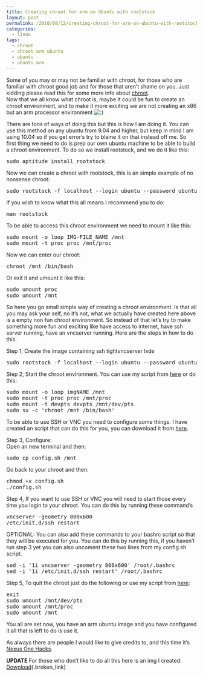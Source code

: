 ```yaml
---
title: Creating chroot for arm on Ubuntu with rootstock
layout: post
permalink: /2010/08/12/creating-chroot-for-arm-on-ubuntu-with-rootstock/
categories:
  - linux
tags:
  - chroot
  - chroot arm ubuntu
  - ubuntu
  - ubuntu arm
---
```

Some of you may or may not be familiar with chroot, for those who are familiar with chroot good job and for those that aren&#8217;t shame on you. Just kidding please read this for some more info about [chroot][1].  
Now that we all know what chroot is, maybe it could be fun to create an chroot environment, and to make it more exciting we are not creating an x86 but an arm processor environment <img src='http://blog.coralic.nl/wp-includes/images/smilies/icon_smile.gif' alt=':)' class='wp-smiley' /> <!--more-->

There are tons of ways of doing this but this is how I am doing it. You can use this method on any ubuntu from 9.04 and higher, but keep in mind I am using 10.04 so if you get error&#8217;s try to blame it on that instead off me. So first thing we need to do is prep our own ubuntu machine to be able to build a chroot environment. To do so we install rootstock, and we do it like this:

<pre class="brush: bash; title: ; notranslate" title="">sudo aptitude install rootstock
</pre>

Now we can create a chroot with rootstock, this is an simple example of no nonsense chroot:

<pre class="brush: bash; title: ; notranslate" title="">sudo rootstock -f localhost --login ubuntu --password ubuntu --imagesize 1G --notarball
</pre>

If you wish to know what this all means I recommend you to do:

<pre class="brush: bash; title: ; notranslate" title="">man rootstock
</pre>

To be able to access this chroot environment we need to mount it like this:

<pre class="brush: bash; title: ; notranslate" title="">sudo mount -o loop IMG-FILE_NAME /mnt
sudo mount -t proc proc /mnt/proc
</pre>

Now we can enter our chroot:

<pre class="brush: bash; title: ; notranslate" title="">chroot /mnt /bin/bash
</pre>

Or exit it and umount it like this:

<pre class="brush: bash; title: ; notranslate" title="">sudo umount proc 
sudo umount /mnt
</pre>

So here you go small simple way of creating a chroot environment. Is that all you may ask your self, no it&#8217;s not, what we actually have created here above is a empty non fun chroot environment. So instead of that let&#8217;s try to make something more fun and exciting like have access to internet, have ssh server running, have an vncserver running. Here are the steps in how to do this.

Step 1, Create the image containing ssh tightvncserver lxde

<pre class="brush: bash; title: ; notranslate" title="">sudo rootstock -f localhost --login ubuntu --password ubuntu --imagesize 1G --notarball --dist lucid --seed ssh,tightvncserver,lxde,expect
</pre>

Step 2, Start the chroot environment. You can use my script from [here][2] or do this:

<pre class="brush: bash; title: ; notranslate" title="">sudo mount -o loop imgNAME /mnt
sudo mount -t proc proc /mnt/proc 
sudo mount -t devpts devpts /mnt/dev/pts
sudo su -c 'chroot /mnt /bin/bash'
</pre>

To be able to use SSH or VNC you need to configure some things. I have created an script that can do this for you, you can download it from [here][3].

Step 3, Configure:  
Open an new terminal and then:

<pre class="brush: bash; title: ; notranslate" title="">sudo cp config.sh /mnt
</pre>

Go back to your chroot and then:

<pre class="brush: bash; title: ; notranslate" title="">chmod +x config.sh
./config.sh
</pre>

Step 4, If you want to use SSH or VNC you will need to start those every time you login to your chroot. You can do this by running these command&#8217;s

<pre class="brush: bash; title: ; notranslate" title="">vncserver -geometry 800x600
/etc/init.d/ssh restart
</pre>

OPTIONAL: You can also add these commands to your bashrc script so that they will be executed for you. You can do this by running this, if you haven&#8217;t run step 3 yet you can also uncoment these two lines from my config.sh script.

<pre class="brush: bash; title: ; notranslate" title="">sed -i '1i vncserver -geometry 800x600' /root/.bashrc 
sed -i '1i /etc/init.d/ssh restart' /root/.bashrc
</pre>

Step 5, To quit the chroot just do the following or use my script from [here][4]:

<pre class="brush: bash; title: ; notranslate" title="">exit
sudo umount /mnt/dev/pts 
sudo umount /mnt/proc 
sudo umount /mnt
</pre>

You all are set now, you have an arm ubuntu image and you have configured it all that is left to do is use it.

As always there are people I would like to give credits to, and this time it&#8217;s [Nexus One Hacks][5].

**UPDATE** For those who don&#8217;t like to do all this here is an img I created: [Download][6]{.broken_link}

 [1]: http://en.wikipedia.org/wiki/Chroot
 [2]: http://files.coralic.nl/ArmChrootUbuntu/start.sh
 [3]: http://files.coralic.nl/ArmChrootUbuntu/config.sh
 [4]: http://files.coralic.nl/ArmChrootUbuntu/stop.sh
 [5]: http://nexusonehacks.net/nexus-one-hacks/how-to-install-ubuntu-on-your-nexus-oneandroid/
 [6]: http://www.megaupload.com/?d=YKUX4Q89